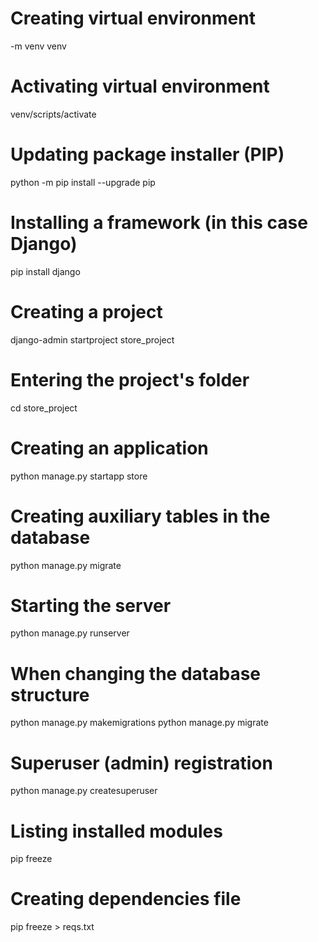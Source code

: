 # Creating virtual environment
-m venv venv

# Activating virtual environment
venv/scripts/activate

# Updating package installer (PIP)
python -m pip install --upgrade pip

# Installing a framework (in this case Django)
pip install django

# Creating a project
django-admin startproject store_project

# Entering the project's folder
cd store_project

# Creating an application
python manage.py startapp store

# Creating auxiliary tables in the database
python manage.py migrate

# Starting the server
python manage.py runserver

# When changing the database structure
python manage.py makemigrations
python manage.py migrate

# Superuser (admin) registration
python manage.py createsuperuser

# Listing installed modules
pip freeze

# Creating dependencies file
pip freeze > reqs.txt